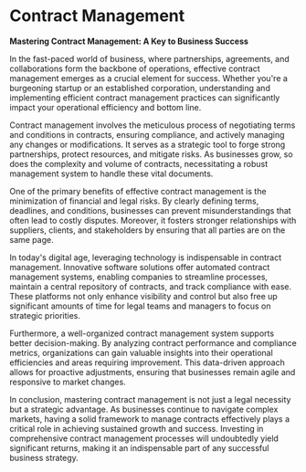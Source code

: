 # Contract Management

**Mastering Contract Management: A Key to Business Success**

In the fast-paced world of business, where partnerships, agreements, and collaborations form the backbone of operations, effective contract management emerges as a crucial element for success. Whether you're a burgeoning startup or an established corporation, understanding and implementing efficient contract management practices can significantly impact your operational efficiency and bottom line.

Contract management involves the meticulous process of negotiating terms and conditions in contracts, ensuring compliance, and actively managing any changes or modifications. It serves as a strategic tool to forge strong partnerships, protect resources, and mitigate risks. As businesses grow, so does the complexity and volume of contracts, necessitating a robust management system to handle these vital documents.

One of the primary benefits of effective contract management is the minimization of financial and legal risks. By clearly defining terms, deadlines, and conditions, businesses can prevent misunderstandings that often lead to costly disputes. Moreover, it fosters stronger relationships with suppliers, clients, and stakeholders by ensuring that all parties are on the same page.

In today's digital age, leveraging technology is indispensable in contract management. Innovative software solutions offer automated contract management systems, enabling companies to streamline processes, maintain a central repository of contracts, and track compliance with ease. These platforms not only enhance visibility and control but also free up significant amounts of time for legal teams and managers to focus on strategic priorities.

Furthermore, a well-organized contract management system supports better decision-making. By analyzing contract performance and compliance metrics, organizations can gain valuable insights into their operational efficiencies and areas requiring improvement. This data-driven approach allows for proactive adjustments, ensuring that businesses remain agile and responsive to market changes.

In conclusion, mastering contract management is not just a legal necessity but a strategic advantage. As businesses continue to navigate complex markets, having a solid framework to manage contracts effectively plays a critical role in achieving sustained growth and success. Investing in comprehensive contract management processes will undoubtedly yield significant returns, making it an indispensable part of any successful business strategy.
